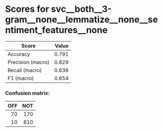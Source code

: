 # Scores for svc__both__3-gram__none__lemmatize__none__sentiment_features__none
|      Score      |Value|
|-----------------|----:|
|Accuracy         |0.791|
|Precision (macro)|0.829|
|Recall (macro)   |0.638|
|F1 (macro)       |0.654|

### Confusion matrix:
|OFF|NOT|
|--:|--:|
| 70|170|
| 10|610|
